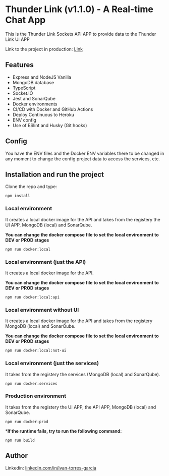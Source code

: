 # Thunder Link (v1.1.0) -  A Real-time Chat App

This is the Thunder Link Sockets API APP to provide data to the Thunder Link UI APP

Link to the project in production: [Link](http://api-thunder-link.herokuapp.com/)

## Features

- Express and NodeJS Vanilla
- MongoDB database
- TypeScript
- Socket.IO
- Jest and SonarQube
- Docker environments
- CI/CD with Docker and GitHub Actions
- Deploy Continuous to Heroku
- ENV config
- Use of ESlint and Husky (Git hooks)

## Config
You have the ENV files and the Docker ENV variables there to be changed in any moment to change the config project data to access the services, etc.
## Installation and run the project
Clone the repo and type:
```
npm install
```
### Local environment
It creates a local docker image for the API and takes from the registery the UI APP, MongoDB (local) and SonarQube.

**You can change the docker compose file to set the local environment to DEV or PROD stages**
```
npm run docker:local
```
### Local environment (just the API)
It creates a local docker image for the API.

**You can change the docker compose file to set the local environment to DEV or PROD stages**
```
npm run docker:local:api
```
### Local environment without UI
It creates a local docker image for the API and takes from the registery MongoDB (local) and SonarQube.

**You can change the docker compose file to set the local environment to DEV or PROD stages**
```
npm run docker:local:not-ui
```
### Local environment (just the services)
It takes from the registery the services (MongoDB (local) and SonarQube).

```
npm run docker:services
```
### Production environment
It takes from the registery the UI APP, the API APP, MongoDB (local) and SonarQube.

```
npm run docker:prod
```
***If the runtime fails, try to run the following command:**
```
npm run build
```


## Author

Linkedin: [linkedin.com/in/ivan-torres-garcia](linkedin.com/in/ivan-torres-garcia)
